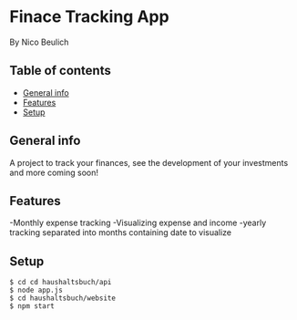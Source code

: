 # Finace Tracking App

By Nico Beulich

## Table of contents
* [General info](#general-info)
* [Features](#features)
* [Setup](#setup)

## General info

A project to track your finances, see the development of your investments and more coming soon!

## Features

-Monthly expense tracking
-Visualizing expense and income
-yearly tracking separated into months containing date to visualize

## Setup 
```
$ cd cd haushaltsbuch/api
$ node app.js
$ cd haushaltsbuch/website
$ npm start
```